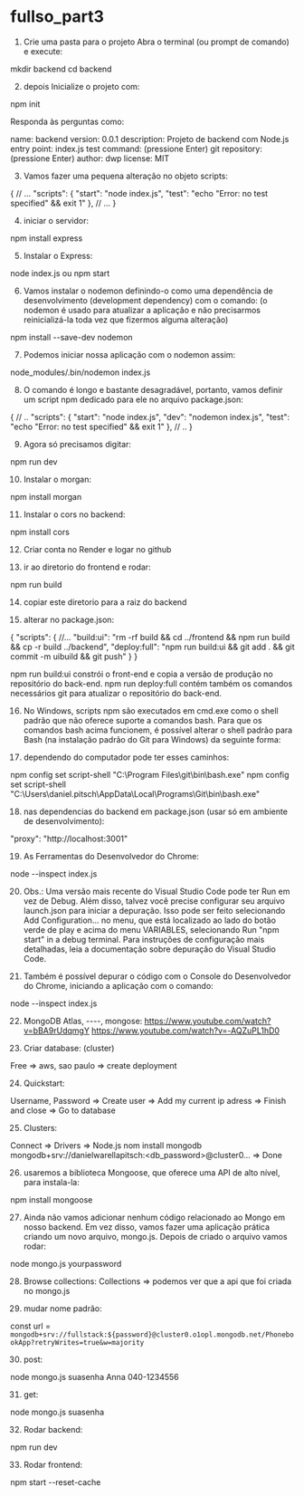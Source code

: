# fullso_part3

1. Crie uma pasta para o projeto
Abra o terminal (ou prompt de comando) e execute:

mkdir backend
cd backend

2. depois  Inicialize o projeto com:

npm init

Responda às perguntas como:

name: backend
version: 0.0.1
description: Projeto de backend com Node.js
entry point: index.js
test command: (pressione Enter)
git repository: (pressione Enter)
author: dwp
license: MIT

3. Vamos fazer uma pequena alteração no objeto scripts:

{
  // ...
  "scripts": {
    "start": "node index.js",
    "test": "echo \"Error: no test specified\" && exit 1"
  },
  // ...
}

4. iniciar o servidor:

npm install express

5. Instalar o Express:

node index.js
ou
npm start

6. Vamos instalar o nodemon definindo-o como uma dependência de desenvolvimento (development dependency) com o comando:
(o nodemon é usado para atualizar a aplicação e não precisarmos reinicializá-la toda vez que fizermos alguma alteração)

npm install --save-dev nodemon

7. Podemos iniciar nossa aplicação com o nodemon assim:

node_modules/.bin/nodemon index.js

8. O comando é longo e bastante desagradável, portanto, vamos definir um script npm dedicado para ele no arquivo package.json:

{
  // ..
  "scripts": {
    "start": "node index.js",
    "dev": "nodemon index.js",
    "test": "echo \"Error: no test specified\" && exit 1"
  },
  // ..
}

9. Agora só precisamos digitar:

npm run dev

10. Instalar o morgan:

npm install morgan

11. Instalar o cors no backend:

npm install cors

12. Criar conta no Render e logar no github

13. ir ao diretorio do frontend e rodar:

npm run build

14. copiar este diretorio para a raiz do backend

15. alterar no package.json:

{
  "scripts": {
    //...
    "build:ui": "rm -rf build && cd ../frontend && npm run build && cp -r build ../backend",
    "deploy:full": "npm run build:ui && git add . && git commit -m uibuild && git push"
  }
}

npm run build:ui        constrói o front-end e copia a versão de produção no repositório do back-end. 
npm run deploy:full     contém também os comandos necessários git para atualizar o repositório do back-end.

16. No Windows, scripts npm são executados em cmd.exe como o shell padrão que não oferece suporte a 
comandos bash. Para que os comandos bash acima funcionem, é possível alterar o shell padrão para Bash 
(na instalação padrão do Git para Windows) da seguinte forma:

17. dependendo do computador pode ter esses caminhos:

npm config set script-shell "C:\\Program Files\\git\\bin\\bash.exe"
npm config set script-shell "C:\\Users\\daniel.pitsch\\AppData\\Local\\Programs\\Git\\bin\\bash.exe"

18. nas dependencias do backend em package.json (usar só em ambiente de desenvolvimento):

"proxy": "http://localhost:3001"

19. As Ferramentas do Desenvolvedor do Chrome:

node --inspect index.js

20. Obs.: Uma versão mais recente do Visual Studio Code pode ter Run em vez de Debug. Além disso, talvez você 
precise configurar seu arquivo launch.json para iniciar a depuração. Isso pode ser feito selecionando Add Configuration... 
no menu, que está localizado ao lado do botão verde de play e acima do menu VARIABLES, selecionando Run "npm start" in a 
debug terminal. Para instruções de configuração mais detalhadas, leia a documentação sobre depuração do Visual Studio Code.

21. Também é possível depurar o código com o Console do Desenvolvedor do Chrome, iniciando a aplicação com o comando:

node --inspect index.js

22. MongoDB Atlas, ----, mongose:
https://www.youtube.com/watch?v=bBA9rUdqmgY
https://www.youtube.com/watch?v=-AQZuPL1hD0

23. Criar database: (cluster)

Free => aws, sao paulo => create deployment

24. Quickstart:

Username, Password => Create user => Add my current ip adress => Finish and close => Go to database

25. Clusters:

Connect => Drivers => Node.js
nom install mongodb
mongodb+srv://danielwarellapitsch:<db_password>@cluster0...  => Done

26. usaremos a biblioteca Mongoose, que oferece uma API de alto nível, para instala-la:

npm install mongoose

27. Ainda não vamos adicionar nenhum código relacionado ao Mongo em nosso backend. Em vez disso, 
vamos fazer uma aplicação prática criando um novo arquivo, mongo.js.
Depois de criado o arquivo vamos rodar:

node mongo.js yourpassword

28. Browse collections:
Collections => podemos ver que a api que foi criada no mongo.js

29. mudar nome padrão:

const url =
  `mongodb+srv://fullstack:${password}@cluster0.o1opl.mongodb.net/PhonebookApp?retryWrites=true&w=majority`

30. post:

node mongo.js suasenha Anna 040-1234556

31. get:

node mongo.js suasenha

32. Rodar backend:

npm run dev

33. Rodar frontend:

npm start --reset-cache

